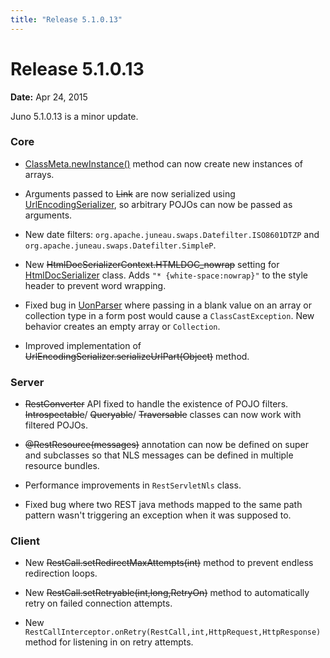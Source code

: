 ```yaml
---
title: "Release 5.1.0.13"
---
```


# Release 5.1.0.13

**Date:** Apr 24, 2015

Juno 5.1.0.13 is a minor update.

### Core

- [ClassMeta.newInstance()]({{API_DOCS}}/org/apache/juneau/ClassMeta.html#newInstance()) method can now create new instances of arrays.

- Arguments passed to  ~~Link~~ are now serialized using [UrlEncodingSerializer]({{API_DOCS}}/org/apache/juneau/urlencoding/UrlEncodingSerializer.html), so arbitrary POJOs can now be passed as arguments.

- New date filters: `org.apache.juneau.swaps.Datefilter.ISO8601DTZP` and `org.apache.juneau.swaps.Datefilter.SimpleP`.

- New ~~HtmlDocSerializerContext.HTMLDOC_nowrap~~ setting for [HtmlDocSerializer]({{API_DOCS}}/org/apache/juneau/html/HtmlDocSerializer.html) class.
  Adds `"* {white-space:nowrap}"` to the style header to prevent word wrapping.

- Fixed bug in [UonParser]({{API_DOCS}}/org/apache/juneau/uon/UonParser.html) where passing in a blank value on an array or collection type in a form post would cause a `ClassCastException`.
  New behavior creates an empty array or `Collection`.

- Improved implementation of ~~UrlEncodingSerializer.serializeUrlPart(Object)~~ method.

### Server

-  ~~RestConverter~~ API fixed to handle the existence of POJO filters.
   ~~Introspectable~~/  ~~Queryable~~/  ~~Traversable~~ classes can now work with filtered POJOs.

- ~~@RestResource(messages)~~ annotation can now be defined on super and subclasses so that NLS messages can be defined in multiple resource bundles.

- Performance improvements in `RestServletNls` class.

- Fixed bug where two REST java methods mapped to the same path pattern wasn't triggering an exception when it was supposed to.

### Client

- New ~~RestCall.setRedirectMaxAttempts(int)~~ method to prevent endless redirection loops.

- New ~~RestCall.setRetryable(int,long,RetryOn)~~ method to automatically retry on failed connection attempts.

- New `RestCallInterceptor.onRetry(RestCall,int,HttpRequest,HttpResponse)` method for listening in on retry attempts.
